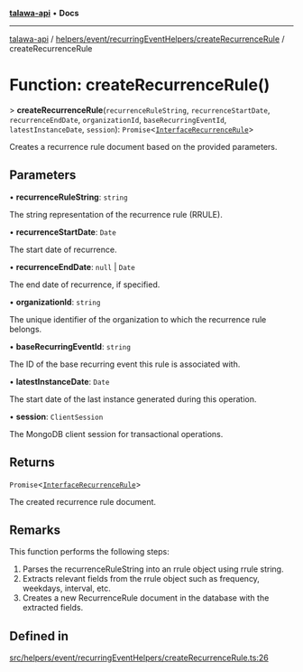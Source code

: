 [**talawa-api**](../../../../../README.md) • **Docs**

***

[talawa-api](../../../../../modules.md) / [helpers/event/recurringEventHelpers/createRecurrenceRule](../README.md) / createRecurrenceRule

# Function: createRecurrenceRule()

\> **createRecurrenceRule**(`recurrenceRuleString`, `recurrenceStartDate`, `recurrenceEndDate`, `organizationId`, `baseRecurringEventId`, `latestInstanceDate`, `session`): `Promise`\<[`InterfaceRecurrenceRule`](../../../../../models/RecurrenceRule/interfaces/InterfaceRecurrenceRule.md)\>

Creates a recurrence rule document based on the provided parameters.

## Parameters

• **recurrenceRuleString**: `string`

The string representation of the recurrence rule (RRULE).

• **recurrenceStartDate**: `Date`

The start date of recurrence.

• **recurrenceEndDate**: `null` \| `Date`

The end date of recurrence, if specified.

• **organizationId**: `string`

The unique identifier of the organization to which the recurrence rule belongs.

• **baseRecurringEventId**: `string`

The ID of the base recurring event this rule is associated with.

• **latestInstanceDate**: `Date`

The start date of the last instance generated during this operation.

• **session**: `ClientSession`

The MongoDB client session for transactional operations.

## Returns

`Promise`\<[`InterfaceRecurrenceRule`](../../../../../models/RecurrenceRule/interfaces/InterfaceRecurrenceRule.md)\>

The created recurrence rule document.

## Remarks

This function performs the following steps:
1. Parses the recurrenceRuleString into an rrule object using rrule string.
2. Extracts relevant fields from the rrule object such as frequency, weekdays, interval, etc.
3. Creates a new RecurrenceRule document in the database with the extracted fields.

## Defined in

[src/helpers/event/recurringEventHelpers/createRecurrenceRule.ts:26](https://github.com/PalisadoesFoundation/talawa-api/blob/f9e8275b1ddff2d3edcec79ee3b37c07998f6cc3/src/helpers/event/recurringEventHelpers/createRecurrenceRule.ts#L26)
